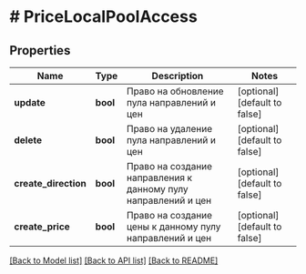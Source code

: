 # # PriceLocalPoolAccess

## Properties

Name | Type | Description | Notes
------------ | ------------- | ------------- | -------------
**update** | **bool** | Право на обновление пула направлений и цен | [optional] [default to false]
**delete** | **bool** | Право на удаление пула направлений и цен | [optional] [default to false]
**create_direction** | **bool** | Право на создание направления к данному пулу направлений и цен | [optional] [default to false]
**create_price** | **bool** | Право на создание цены к данному пулу направлений и цен | [optional] [default to false]

[[Back to Model list]](../../README.md#models) [[Back to API list]](../../README.md#endpoints) [[Back to README]](../../README.md)
